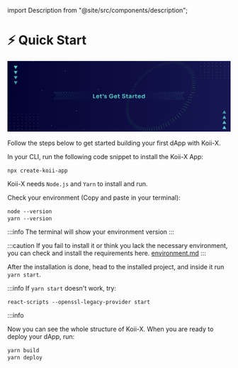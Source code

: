 import Description from "@site/src/components/description";

# ⚡ Quick Start

![Banner](../img/Quick_Start.png)

<Description
  text="Get up and running in minutes!"
/>

Follow the steps below to get started building your first dApp with Koii-X.

In your CLI, run the following code snippet to install the Koii-X App:

```shell
npx create-koii-app
```

Koii-X needs `Node.js` and `Yarn` to install and run.

Check your environment (Copy and paste in your terminal):

```
node --version
yarn --version
```

:::info
The terminal will show your environment version
:::

:::caution
If you fail to install it or think you lack the necessary environment, you can check and install the requirements here. [environment.md](./environment "mention")
:::

After the installation is done, head to the installed project, and inside it run `yarn start`.

:::info
If `yarn start` doesn't work, try:

```
react-scripts --openssl-legacy-provider start
```
:::info

Now you can see the whole structure of Koii-X. When you are ready to deploy your dApp, run:

```
yarn build
yarn deploy
```
